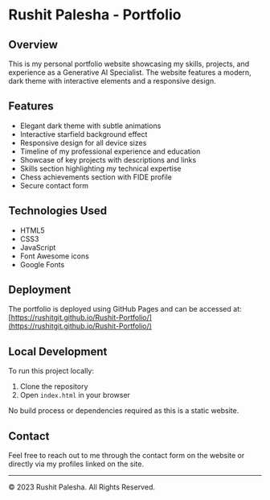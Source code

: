 # Rushit Palesha - Portfolio

## Overview
This is my personal portfolio website showcasing my skills, projects, and experience as a Generative AI Specialist. The website features a modern, dark theme with interactive elements and a responsive design.

## Features
- Elegant dark theme with subtle animations
- Interactive starfield background effect
- Responsive design for all device sizes
- Timeline of my professional experience and education
- Showcase of key projects with descriptions and links
- Skills section highlighting my technical expertise
- Chess achievements section with FIDE profile
- Secure contact form

## Technologies Used
- HTML5
- CSS3
- JavaScript
- Font Awesome icons
- Google Fonts

## Deployment
The portfolio is deployed using GitHub Pages and can be accessed at:
[https://rushitgit.github.io/Rushit-Portfolio/](https://rushitgit.github.io/Rushit-Portfolio/)

## Local Development
To run this project locally:
1. Clone the repository
2. Open `index.html` in your browser

No build process or dependencies required as this is a static website.

## Contact
Feel free to reach out to me through the contact form on the website or directly via my profiles linked on the site.

---

© 2023 Rushit Palesha. All Rights Reserved. 